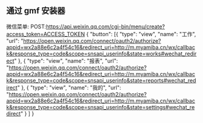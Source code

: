 ## 通过 gmf 安装器
微信菜单:
POST:https://api.weixin.qq.com/cgi-bin/menu/create?access_token=ACCESS_TOKEN
{
	"button": [{
			"type": "view",
			"name": "工作",
			"url": "https://open.weixin.qq.com/connect/oauth2/authorize?appid=wx2a88e6c2a4f54c16&redirect_uri=http://m.myamiba.cn/wx/callback&response_type=code&scope=snsapi_userinfo&state=works#wechat_redirect"
		},
		{
			"type": "view",
			"name": "报表",
			"url": "https://open.weixin.qq.com/connect/oauth2/authorize?appid=wx2a88e6c2a4f54c16&redirect_uri=http://m.myamiba.cn/wx/callback&response_type=code&scope=snsapi_userinfo&state=reports#wechat_redirect"
		}, {
			"type": "view",
			"name": "我的",
			"url": "https://open.weixin.qq.com/connect/oauth2/authorize?appid=wx2a88e6c2a4f54c16&redirect_uri=http://m.myamiba.cn/wx/callback&response_type=code&scope=snsapi_userinfo&state=settings#wechat_redirect"
		}
	]
}
